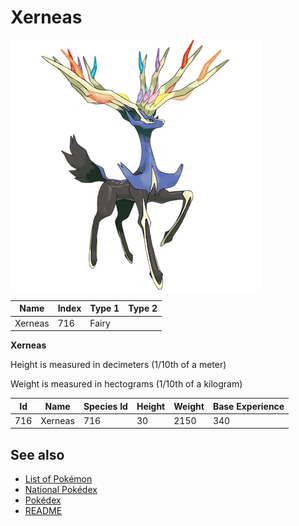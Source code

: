 # Xerneas


![Xerneas](images/716.png)

| **Name** | **Index** | **Type 1** | **Type 2** |
|----|----|----|----|
| Xerneas | 716 | Fairy  |  |

**Xerneas** 


Height is measured in decimeters (1/10th of a meter)

Weight is measured in hectograms (1/10th of a kilogram)

| **Id** | **Name** | **Species Id** | **Height** | **Weight** | **Base Experience** |
|--------|----------|----------------|------------|------------|---------------------|
| 716 | Xerneas | 716 | 30 | 2150 | 340 |


## See also

- [List of Pokémon](../pokemon.md)
- [National Pokédex](../national_pokedex.md)
- [Pokédex](../pokedex.md)
- [README](../README.md)
